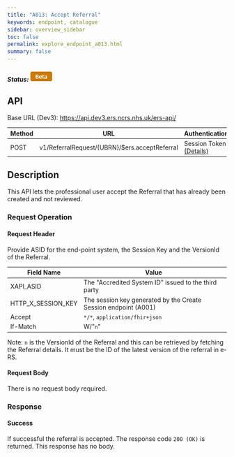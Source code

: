```yaml
---
title: "A013: Accept Referral"
keywords: endpoint, catalogue
sidebar: overview_sidebar
toc: false
permalink: explore_endpoint_a013.html
summary: false
---
```


##### Status: ![Beta](images/icons/api_beta.png)

## API

Base URL (Dev3): https://api.dev3.ers.ncrs.nhs.uk/ers-api/

| Method       | URL                                           | Authentication   |
| -------------| -----------------------------------------     | ---------------- |
| POST         | v1/ReferralRequest/{UBRN}/$ers.acceptReferral | Session Token [(Details)](develop_business_flow_bf001.html) |

## Description
This API lets the professional user accept the Referral that has already been created and not reviewed.

### Request Operation
#### Request Header
Provide ASID for the end-point system, the Session Key and the VersionId of the Referral.

| Field Name | Value |
| ---------- | ----- |
| XAPI_ASID | The "Accredited System ID" issued to the third party |
| HTTP_X_SESSION_KEY | The session key generated by the Create Session endpoint (A001)  |
| Accept | `*/*`, `application/fhir+json` |
| If-Match | W/"`n`" |

Note: `n` is the VersionId of the Referral and this can be retrieved by fetching the Referral details. It must be the ID of the latest version of the referral in e-RS.

#### Request Body
There is no request body required.

### Response

#### Success
If successful the referral is accepted. The response code `200 (OK)` is returned. This response has no body.

